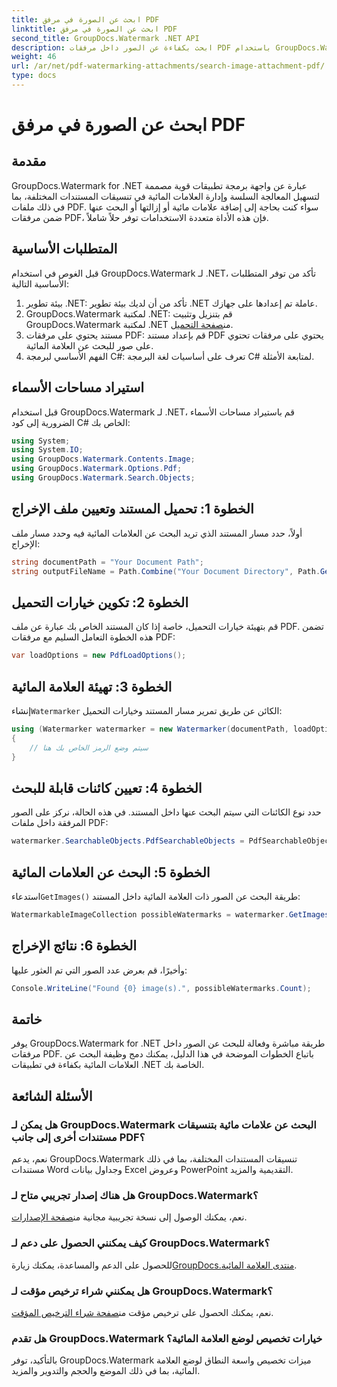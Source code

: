 ```yaml
---
title: ابحث عن الصورة في مرفق PDF
linktitle: ابحث عن الصورة في مرفق PDF
second_title: GroupDocs.Watermark .NET API
description: ابحث بكفاءة عن الصور داخل مرفقات PDF باستخدام GroupDocs.Watermark لـ .NET. تبسيط عملية إدارة العلامة المائية الخاصة بك دون عناء.
weight: 46
url: /ar/net/pdf-watermarking-attachments/search-image-attachment-pdf/
type: docs
---
```

# ابحث عن الصورة في مرفق PDF

## مقدمة
GroupDocs.Watermark for .NET عبارة عن واجهة برمجة تطبيقات قوية مصممة لتسهيل المعالجة السلسة وإدارة العلامات المائية في تنسيقات المستندات المختلفة، بما في ذلك ملفات PDF. سواء كنت بحاجة إلى إضافة علامات مائية أو إزالتها أو البحث عنها ضمن مرفقات PDF، فإن هذه الأداة متعددة الاستخدامات توفر حلاً شاملاً.
## المتطلبات الأساسية
قبل الغوص في استخدام GroupDocs.Watermark لـ .NET، تأكد من توفر المتطلبات الأساسية التالية:
1. بيئة تطوير .NET: تأكد من أن لديك بيئة تطوير .NET عاملة تم إعدادها على جهازك.
2.  GroupDocs.Watermark لمكتبة .NET: قم بتنزيل وتثبيت GroupDocs.Watermark لمكتبة .NET من[صفحة التحميل](https://releases.groupdocs.com/Watermark/net/).
3. مستند يحتوي على مرفقات PDF: قم بإعداد مستند PDF يحتوي على مرفقات تحتوي على صور للبحث عن العلامة المائية.
4. الفهم الأساسي لبرمجة C#: تعرف على أساسيات لغة البرمجة C# لمتابعة الأمثلة.

## استيراد مساحات الأسماء
قبل استخدام GroupDocs.Watermark لـ .NET، قم باستيراد مساحات الأسماء الضرورية إلى كود C# الخاص بك:
```csharp
using System;
using System.IO;
using GroupDocs.Watermark.Contents.Image;
using GroupDocs.Watermark.Options.Pdf;
using GroupDocs.Watermark.Search.Objects;
```
## الخطوة 1: تحميل المستند وتعيين ملف الإخراج
أولاً، حدد مسار المستند الذي تريد البحث عن العلامات المائية فيه وحدد مسار ملف الإخراج:
```csharp
string documentPath = "Your Document Path";
string outputFileName = Path.Combine("Your Document Directory", Path.GetFileName(documentPath));
```
## الخطوة 2: تكوين خيارات التحميل
قم بتهيئة خيارات التحميل، خاصة إذا كان المستند الخاص بك عبارة عن ملف PDF. تضمن هذه الخطوة التعامل السليم مع مرفقات PDF:
```csharp
var loadOptions = new PdfLoadOptions();
```
## الخطوة 3: تهيئة العلامة المائية
 إنشاء`Watermarker` الكائن عن طريق تمرير مسار المستند وخيارات التحميل:
```csharp
using (Watermarker watermarker = new Watermarker(documentPath, loadOptions))
{
    // سيتم وضع الرمز الخاص بك هنا
}
```
## الخطوة 4: تعيين كائنات قابلة للبحث
حدد نوع الكائنات التي سيتم البحث عنها داخل المستند. في هذه الحالة، نركز على الصور المرفقة داخل ملفات PDF:
```csharp
watermarker.SearchableObjects.PdfSearchableObjects = PdfSearchableObjects.AttachedImages;
```
## الخطوة 5: البحث عن العلامات المائية
 استدعاء`GetImages()` طريقة البحث عن الصور ذات العلامة المائية داخل المستند:
```csharp
WatermarkableImageCollection possibleWatermarks = watermarker.GetImages();
```
## الخطوة 6: نتائج الإخراج
وأخيرًا، قم بعرض عدد الصور التي تم العثور عليها:
```csharp
Console.WriteLine("Found {0} image(s).", possibleWatermarks.Count);
```

## خاتمة
يوفر GroupDocs.Watermark for .NET طريقة مباشرة وفعالة للبحث عن الصور داخل مرفقات PDF. باتباع الخطوات الموضحة في هذا الدليل، يمكنك دمج وظيفة البحث عن العلامات المائية بكفاءة في تطبيقات .NET الخاصة بك.
## الأسئلة الشائعة
### هل يمكن لـ GroupDocs.Watermark البحث عن علامات مائية بتنسيقات مستندات أخرى إلى جانب PDF؟
نعم، يدعم GroupDocs.Watermark تنسيقات المستندات المختلفة، بما في ذلك مستندات Word وجداول بيانات Excel وعروض PowerPoint التقديمية والمزيد.
### هل هناك إصدار تجريبي متاح لـ GroupDocs.Watermark؟
 نعم، يمكنك الوصول إلى نسخة تجريبية مجانية من[صفحة الإصدارات](https://releases.groupdocs.com/).
### كيف يمكنني الحصول على دعم لـ GroupDocs.Watermark؟
 للحصول على الدعم والمساعدة، يمكنك زيارة[GroupDocs.منتدى العلامة المائية](https://forum.groupdocs.com/c/watermark/19).
### هل يمكنني شراء ترخيص مؤقت لـ GroupDocs.Watermark؟
 نعم، يمكنك الحصول على ترخيص مؤقت من[صفحة شراء الترخيص المؤقت](https://purchase.groupdocs.com/temporary-license/).
### هل تقدم GroupDocs.Watermark خيارات تخصيص لوضع العلامة المائية؟
بالتأكيد، توفر GroupDocs.Watermark ميزات تخصيص واسعة النطاق لوضع العلامة المائية، بما في ذلك الموضع والحجم والتدوير والمزيد.